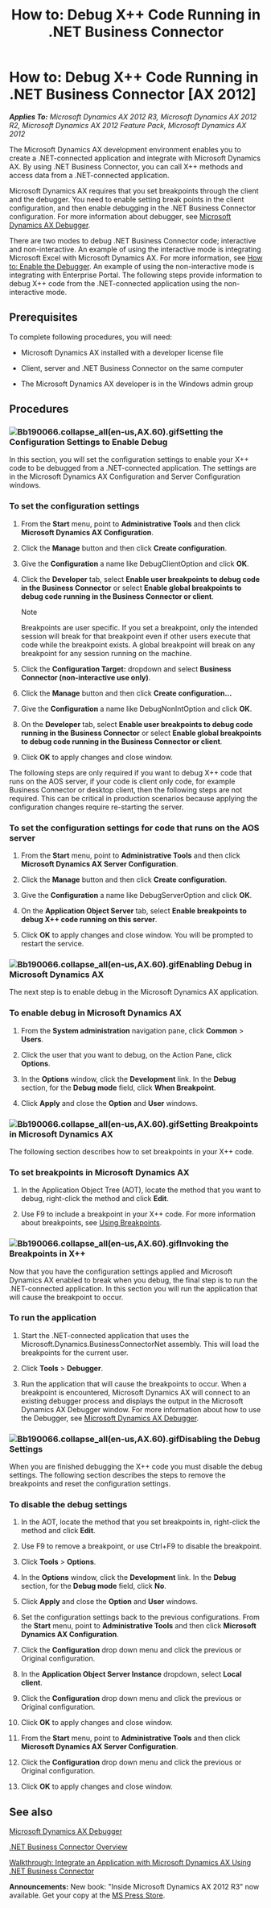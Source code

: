﻿---
title: 'How to: Debug X++ Code Running in .NET Business Connector'
TOCTitle: 'How to: Debug X++ Code Running in .NET Business Connector'
ms:assetid: 631a0284-9b03-407f-9c4c-a31d7b048981
ms:mtpsurl: https://msdn.microsoft.com/en-us/library/Bb190066(v=AX.60)
ms:contentKeyID: 35244608
ms.date: 05/18/2015
mtps_version: v=AX.60
---

# How to: Debug X++ Code Running in .NET Business Connector [AX 2012]


_**Applies To:** Microsoft Dynamics AX 2012 R3, Microsoft Dynamics AX 2012 R2, Microsoft Dynamics AX 2012 Feature Pack, Microsoft Dynamics AX 2012_

The Microsoft Dynamics AX development environment enables you to create a .NET-connected application and integrate with Microsoft Dynamics AX. By using .NET Business Connector, you can call X++ methods and access data from a .NET-connected application.

Microsoft Dynamics AX requires that you set breakpoints through the client and the debugger. You need to enable setting break points in the client configuration, and then enable debugging in the .NET Business Connector configuration. For more information about debugger, see [Microsoft Dynamics AX Debugger](microsoft-dynamics-ax-debugger.md).

There are two modes to debug .NET Business Connector code; interactive and non-interactive. An example of using the interactive mode is integrating Microsoft Excel with Microsoft Dynamics AX. For more information, see [How to: Enable the Debugger](how-to-enable-the-debugger.md). An example of using the non-interactive mode is integrating with Enterprise Portal. The following steps provide information to debug X++ code from the .NET-connected application using the non-interactive mode.

## Prerequisites

To complete following procedures, you will need:

  - Microsoft Dynamics AX installed with a developer license file

  - Client, server and .NET Business Connector on the same computer

  - The Microsoft Dynamics AX developer is in the Windows admin group

## Procedures

### ![Bb190066.collapse\_all(en-us,AX.60).gif](images/Gg863931.collapse_all(en-us,AX.60).gif "Bb190066.collapse_all(en-us,AX.60).gif")Setting the Configuration Settings to Enable Debug

In this section, you will set the configuration settings to enable your X++ code to be debugged from a .NET-connected application. The settings are in the Microsoft Dynamics AX Configuration and Server Configuration windows.

### To set the configuration settings

1.  From the **Start** menu, point to **Administrative Tools** and then click **Microsoft Dynamics AX Configuration**.

2.  Click the **Manage** button and then click **Create configuration**.

3.  Give the **Configuration** a name like DebugClientOption and click **OK**.

4.  Click the **Developer** tab, select **Enable user breakpoints to debug code in the Business Connector** or select **Enable global breakpoints to debug code running in the Business Connector or client**.
    

    > [!NOTE]
    > <P>Breakpoints are user specific. If you set a breakpoint, only the intended session will break for that breakpoint even if other users execute that code while the breakpoint exists. A global breakpoint will break on any breakpoint for any session running on the machine.</P>



5.  Click the **Configuration Target:** dropdown and select **Business Connector (non-interactive use only)**.

6.  Click the **Manage** button and then click **Create configuration…**

7.  Give the **Configuration** a name like DebugNonIntOption and click **OK**.

8.  On the **Developer** tab, select **Enable user breakpoints to debug code running in the Business Connector** or select **Enable global breakpoints to debug code running in the Business Connector or client**.

9.  Click **OK** to apply changes and close window.

The following steps are only required if you want to debug X++ code that runs on the AOS server, if your code is client only code, for example Business Connector or desktop client, then the following steps are not required. This can be critical in production scenarios because applying the configuration changes require re-starting the server.

### To set the configuration settings for code that runs on the AOS server

1.  From the **Start** menu, point to **Administrative Tools** and then click **Microsoft Dynamics AX Server Configuration**.

2.  Click the **Manage** button and then click **Create configuration**.

3.  Give the **Configuration** a name like DebugServerOption and click **OK**.

4.  On the **Application Object Server** tab, select **Enable breakpoints to debug X++ code running on this server**.

5.  Click **OK** to apply changes and close window. You will be prompted to restart the service.

### ![Bb190066.collapse\_all(en-us,AX.60).gif](images/Gg863931.collapse_all(en-us,AX.60).gif "Bb190066.collapse_all(en-us,AX.60).gif")Enabling Debug in Microsoft Dynamics AX

The next step is to enable debug in the Microsoft Dynamics AX application.

### To enable debug in Microsoft Dynamics AX

1.  From the **System administration** navigation pane, click **Common** \> **Users**.

2.  Click the user that you want to debug, on the Action Pane, click **Options**.

3.  In the **Options** window, click the **Development** link. In the **Debug** section, for the **Debug mode** field, click **When Breakpoint**.

4.  Click **Apply** and close the **Option** and **User** windows.

### ![Bb190066.collapse\_all(en-us,AX.60).gif](images/Gg863931.collapse_all(en-us,AX.60).gif "Bb190066.collapse_all(en-us,AX.60).gif")Setting Breakpoints in Microsoft Dynamics AX

The following section describes how to set breakpoints in your X++ code.

### To set breakpoints in Microsoft Dynamics AX

1.  In the Application Object Tree (AOT), locate the method that you want to debug, right-click the method and click **Edit**.

2.  Use F9 to include a breakpoint in your X++ code. For more information about breakpoints, see [Using Breakpoints](using-breakpoints.md).

### ![Bb190066.collapse\_all(en-us,AX.60).gif](images/Gg863931.collapse_all(en-us,AX.60).gif "Bb190066.collapse_all(en-us,AX.60).gif")Invoking the Breakpoints in X++

Now that you have the configuration settings applied and Microsoft Dynamics AX enabled to break when you debug, the final step is to run the .NET-connected application. In this section you will run the application that will cause the breakpoint to occur.

### To run the application

1.  Start the .NET-connected application that uses the Microsoft.Dynamics.BusinessConnectorNet assembly. This will load the breakpoints for the current user.

2.  Click **Tools** \> **Debugger**.

3.  Run the application that will cause the breakpoints to occur. When a breakpoint is encountered, Microsoft Dynamics AX will connect to an existing debugger process and displays the output in the Microsoft Dynamics AX Debugger window. For more information about how to use the Debugger, see [Microsoft Dynamics AX Debugger](microsoft-dynamics-ax-debugger.md).

### ![Bb190066.collapse\_all(en-us,AX.60).gif](images/Gg863931.collapse_all(en-us,AX.60).gif "Bb190066.collapse_all(en-us,AX.60).gif")Disabling the Debug Settings

When you are finished debugging the X++ code you must disable the debug settings. The following section describes the steps to remove the breakpoints and reset the configuration settings.

### To disable the debug settings

1.  In the AOT, locate the method that you set breakpoints in, right-click the method and click **Edit**.

2.  Use F9 to remove a breakpoint, or use Ctrl+F9 to disable the breakpoint.

3.  Click **Tools** \> **Options**.

4.  In the **Options** window, click the **Development** link. In the **Debug** section, for the **Debug mode** field, click **No**.

5.  Click **Apply** and close the **Option** and **User** windows.

6.  Set the configuration settings back to the previous configurations. From the **Start** menu, point to **Administrative Tools** and then click **Microsoft Dynamics AX Configuration**.

7.  Click the **Configuration** drop down menu and click the previous or Original configuration.

8.  In the **Application Object Server Instance** dropdown, select **Local client**.

9.  Click the **Configuration** drop down menu and click the previous or Original configuration.

10. Click **OK** to apply changes and close window.

11. From the **Start** menu, point to **Administrative Tools** and then click **Microsoft Dynamics AX Server Configuration**.

12. Click the **Configuration** drop down menu and click the previous or Original configuration.

13. Click **OK** to apply changes and close window.

## See also

[Microsoft Dynamics AX Debugger](microsoft-dynamics-ax-debugger.md)

[.NET Business Connector Overview](net-business-connector-overview.md)

[Walkthrough: Integrate an Application with Microsoft Dynamics AX Using .NET Business Connector](walkthrough-integrate-an-application-with-microsoft-dynamics-ax-using-net-business-connector.md)

  
**Announcements:** New book: "Inside Microsoft Dynamics AX 2012 R3" now available. Get your copy at the [MS Press Store](https://www.microsoftpressstore.com/store/inside-microsoft-dynamics-ax-2012-r3-9780735685109).

